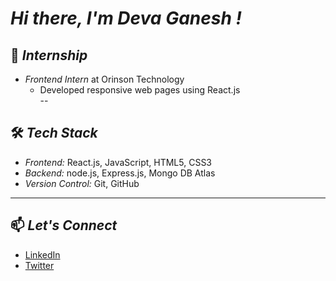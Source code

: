 # *Hi there, I'm Deva Ganesh !*  


## 💼 *Internship*  
- *Frontend Intern* at Orinson Technology  
  - Developed responsive web pages using React.js  
--

## 🛠 *Tech Stack*  
- *Frontend:* React.js, JavaScript, HTML5, CSS3
- *Backend:* node.js, Express.js, Mongo DB Atlas 
- *Version Control:* Git, GitHub  
---

## 📫 *Let's Connect*  
- [LinkedIn](linkedin.com/in/deva-ganesh-vatturi-152a36296)  
- [Twitter](https://x.com/devaganesh1909/)  
